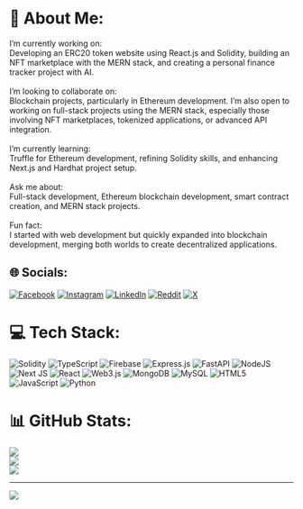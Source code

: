 # 💫 About Me:
I’m currently working on:<br>Developing an ERC20 token website using React.js and Solidity, building an NFT marketplace with the MERN stack, and creating a personal finance tracker project with AI.<br><br>I’m looking to collaborate on:<br>Blockchain projects, particularly in Ethereum development. I’m also open to working on full-stack projects using the MERN stack, especially those involving NFT marketplaces, tokenized applications, or advanced API integration.<br><br>I’m currently learning:<br>Truffle for Ethereum development, refining Solidity skills, and enhancing Next.js and Hardhat project setup.<br><br>Ask me about:<br>Full-stack development, Ethereum blockchain development, smart contract creation, and MERN stack projects.<br><br>Fun fact:<br>I started with web development but quickly expanded into blockchain development, merging both worlds to create decentralized applications.


## 🌐 Socials:
[![Facebook](https://img.shields.io/badge/Facebook-%231877F2.svg?logo=Facebook&logoColor=white)](https://facebook.com/ShazilSaddique) [![Instagram](https://img.shields.io/badge/Instagram-%23E4405F.svg?logo=Instagram&logoColor=white)](https://instagram.com/Shazil__72) [![LinkedIn](https://img.shields.io/badge/LinkedIn-%230077B5.svg?logo=linkedin&logoColor=white)](https://linkedin.com/in/ShazilSaddique) [![Reddit](https://img.shields.io/badge/Reddit-%23FF4500.svg?logo=Reddit&logoColor=white)](https://reddit.com/user/Shazil_72) [![X](https://img.shields.io/badge/X-black.svg?logo=X&logoColor=white)](https://x.com/Shazil_web3) 

# 💻 Tech Stack:
![Solidity](https://img.shields.io/badge/Solidity-%23363636.svg?style=for-the-badge&logo=solidity&logoColor=white) ![TypeScript](https://img.shields.io/badge/typescript-%23007ACC.svg?style=for-the-badge&logo=typescript&logoColor=white) ![Firebase](https://img.shields.io/badge/firebase-%23039BE5.svg?style=for-the-badge&logo=firebase) ![Express.js](https://img.shields.io/badge/express.js-%23404d59.svg?style=for-the-badge&logo=express&logoColor=%2361DAFB) ![FastAPI](https://img.shields.io/badge/FastAPI-005571?style=for-the-badge&logo=fastapi) ![NodeJS](https://img.shields.io/badge/node.js-6DA55F?style=for-the-badge&logo=node.js&logoColor=white) ![Next JS](https://img.shields.io/badge/Next-black?style=for-the-badge&logo=next.js&logoColor=white) ![React](https://img.shields.io/badge/react-%2320232a.svg?style=for-the-badge&logo=react&logoColor=%2361DAFB) ![Web3.js](https://img.shields.io/badge/web3.js-F16822?style=for-the-badge&logo=web3.js&logoColor=white) ![MongoDB](https://img.shields.io/badge/MongoDB-%234ea94b.svg?style=for-the-badge&logo=mongodb&logoColor=white) ![MySQL](https://img.shields.io/badge/mysql-4479A1.svg?style=for-the-badge&logo=mysql&logoColor=white) ![HTML5](https://img.shields.io/badge/html5-%23E34F26.svg?style=for-the-badge&logo=html5&logoColor=white) ![JavaScript](https://img.shields.io/badge/javascript-%23323330.svg?style=for-the-badge&logo=javascript&logoColor=%23F7DF1E) ![Python](https://img.shields.io/badge/python-3670A0?style=for-the-badge&logo=python&logoColor=ffdd54)
# 📊 GitHub Stats:
![](https://github-readme-stats.vercel.app/api?username=Shazil-Web3&theme=dark&hide_border=false&include_all_commits=false&count_private=false)<br/>
![](https://github-readme-streak-stats.herokuapp.com/?user=Shazil-Web3&theme=dark&hide_border=false)<br/>
![](https://github-readme-stats.vercel.app/api/top-langs/?username=Shazil-Web3&theme=dark&hide_border=false&include_all_commits=false&count_private=false&layout=compact)

---
[![](https://visitcount.itsvg.in/api?id=Shazil-Web3&icon=0&color=0)](https://visitcount.itsvg.in)

<!-- Proudly created with GPRM ( https://gprm.itsvg.in ) -->

